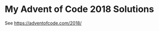My Advent of Code 2018 Solutions
================================

See https://adventofcode.com/2018/
